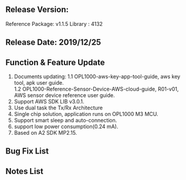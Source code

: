 ## Release Version:

Reference Package: v1.1.5
Library : 4132

## Release Date: 2019/12/25

## Function & Feature Update 
1. Documents updating:
    1.1 OPL1000-aws-key-app-tool-guide, aws key tool, apk user guide.  
    1.2 OPL1000-Reference-Sensor-Device-AWS-cloud-guide, R01-v01, AWS sensor device reference user guide.  
2. Support AWS SDK LIB v3.0.1.
3. Use dual task the Tx/Rx Architecture
4. Single chip solution, application runs on OPL1000 M3 MCU. 
5. Support smart sleep and auto-connection.
6. support low power consumption(0.24 mA). 
7. Based on A2 SDK MP2.15.

## Bug Fix List 

## Notes List

